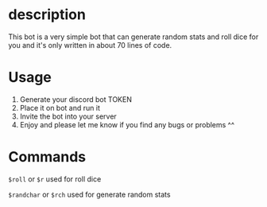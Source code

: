 # description

This bot is a very simple bot that can generate random stats and roll dice for you and it's only written in about 70 lines of code.

# Usage

1. Generate your discord bot TOKEN
2. Place it on bot and run it
3. Invite the bot into your server 
4. Enjoy and please let me know if you find any bugs or problems ^^


# Commands

`$roll` or `$r` used for roll dice

`$randchar` or `$rch` used for generate random stats

